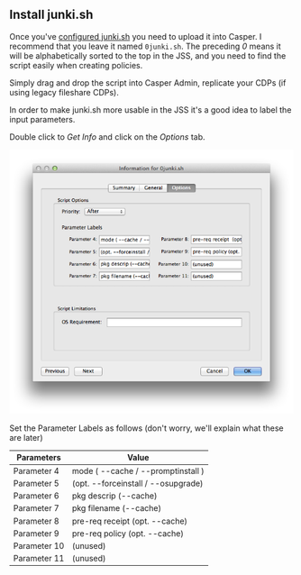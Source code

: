 Install junki.sh
----------------
Once you've [configured junki.sh](configuring_junki.sh.md) you need to upload it into Casper. I recommend that you leave it named `0junki.sh`. The preceding *0* means it will be alphabetically sorted to the top in the JSS, and you need to find the script easily when creating policies.

Simply drag and drop the script into Casper Admin, replicate your CDPs (if using legacy fileshare CDPs).

In order to make junki.sh more usable in the JSS it's a good idea to label the input parameters.

Double click to *Get Info* and click on the *Options* tab.

![junki.sh Info](images/junki.sh_info.png)

Set the Parameter Labels as follows (don't worry, we'll explain what these are later)

Parameters  | Value
----------- | ------------- 
Parameter 4 | mode ( --cache / --promptinstall )
Parameter 5 | (opt. --forceinstall / --osupgrade) 
Parameter 6 | pkg descrip (--cache) 
Parameter 7 | pkg filename (--cache)
Parameter 8 | pre-req receipt  (opt.  --cache) 
Parameter 9 | pre-req policy (opt.  --cache) 
Parameter 10| (unused) 
Parameter 11| (unused)
 
